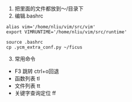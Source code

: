 1. 把里面的文件都放到～/目录下
2. 编辑.bashrc
```
alias vim='/home/nliu/vim/src/vim'
export VIMRUNTIME='/home/nliu/vim/src/runtime'

source .bashrc
cp .ycm_extra_conf.py ~/ficus
```

3. 常用命令
  - F3 跳转 ctrl+o回退
  - 函数列表 tl
  - 文件列表 tt
  - 关键字查询定位 ff
  
